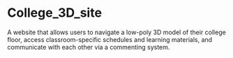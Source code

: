 # College_3D_site
A website that allows users to navigate a low-poly 3D model of their college floor, access classroom-specific schedules and learning materials, and communicate with each other via a commenting system.
